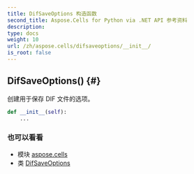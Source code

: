 ```yaml
---
title: DifSaveOptions 构造函数
second_title: Aspose.Cells for Python via .NET API 参考资料
description:
type: docs
weight: 10
url: /zh/aspose.cells/difsaveoptions/__init__/
is_root: false
---
```

##  DifSaveOptions() {#}
创建用于保存 DIF 文件的选项。



```python
def __init__(self):
    ...
```





### 也可以看看
* 模块 [aspose.cells](../../)
* 类 [DifSaveOptions](/cells/python-net/zh/aspose.cells/difsaveoptions)
